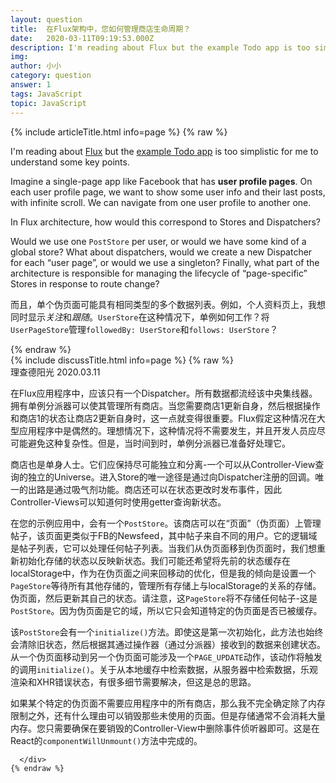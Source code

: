 ```yaml
---
layout: question
title:  在Flux架构中，您如何管理商店生命周期？
date:   2020-03-11T09:19:53.000Z
description: I'm reading about Flux but the example Todo app is too simplistic for me to u...
img: 
author: 小小
category: question
answer: 1
tags: JavaScript
topic: JavaScript
---
```

<div class="article-root">
  <div class="article">
    {% include articleTitle.html info=page %}
    {% raw %}
    <div class="article-content"><p>I'm reading about <a href="https://facebook.github.io/flux/docs/overview.html">Flux</a> but the <a href="https://github.com/facebook/flux/tree/master/examples/flux-todomvc">example Todo app</a> is too simplistic for me to understand some key points.</p>

<p>Imagine a single-page app like Facebook that has <strong>user profile pages</strong>. On each user profile page, we want to show some user info and their last posts, with infinite scroll. We can navigate from one user profile to another one.</p>

<p>In Flux architecture, how would this correspond to Stores and Dispatchers?  </p>

<p>Would we use one <code>PostStore</code> per user, or would we have some kind of a global store?  What about dispatchers, would we create  a new Dispatcher for each “user page”, or would we use a singleton? Finally, what part of the architecture is responsible for managing the lifecycle of “page-specific” Stores in response to route change?</p>

<p><font style="vertical-align: inherit;"><font style="vertical-align: inherit;">而且，单个伪页面可能具有相同类型的多个数据列表。</font><font style="vertical-align: inherit;">例如，个人资料页上，我想同时显示</font></font><em><font style="vertical-align: inherit;"><font style="vertical-align: inherit;">关注</font></font></em><font style="vertical-align: inherit;"><font style="vertical-align: inherit;">和</font></font><em><font style="vertical-align: inherit;"><font style="vertical-align: inherit;">跟随</font></font></em><font style="vertical-align: inherit;"><font style="vertical-align: inherit;">。</font></font><code>UserStore</code><font style="vertical-align: inherit;"><font style="vertical-align: inherit;">在这种情况下，</font><font style="vertical-align: inherit;">单例如何</font><font style="vertical-align: inherit;">工作？</font><font style="vertical-align: inherit;">将</font></font><code>UserPageStore</code><font style="vertical-align: inherit;"><font style="vertical-align: inherit;">管理</font></font><code>followedBy: UserStore</code><font style="vertical-align: inherit;"><font style="vertical-align: inherit;">和</font></font><code>follows: UserStore</code><font style="vertical-align: inherit;"><font style="vertical-align: inherit;">？</font></font></p></div>
    {% endraw %}
  </div>

  <div class="discuss-wrapper">
    {% include discussTitle.html info=page %}
    {% raw %}
    <div class="discuss-item">
        <div class="discuss-parent">
          <div class="discuss-meta">
            <span class="discuss-user">理查德阳光</span>
            <span class="discuss-time">2020.03.11</span>
          </div>
          <div class="discuss-comment"><p><font style="vertical-align: inherit;"><font style="vertical-align: inherit;">在Flux应用程序中，应该只有一个Dispatcher。</font><font style="vertical-align: inherit;">所有数据都流经该中央集线器。</font><font style="vertical-align: inherit;">拥有单例分派器可以使其管理所有商店。</font><font style="vertical-align: inherit;">当您需要商店1更新自身，然后根据操作和商店1的状态让商店2更新自身时，这一点就变得很重要。</font><font style="vertical-align: inherit;">Flux假定这种情况在大型应用程序中是偶然的。</font><font style="vertical-align: inherit;">理想情况下，这种情况将不需要发生，并且开发人员应尽可能避免这种复杂性。</font><font style="vertical-align: inherit;">但是，当时间到时，单例分派器已准备好处理它。</font></font></p>

<p><font style="vertical-align: inherit;"><font style="vertical-align: inherit;">商店也是单身人士。</font><font style="vertical-align: inherit;">它们应保持尽可能独立和分离-一个可以从Controller-View查询的独立的Universe。</font><font style="vertical-align: inherit;">进入Store的唯一途径是通过向Dispatcher注册的回调。</font><font style="vertical-align: inherit;">唯一的出路是通过吸气剂功能。</font><font style="vertical-align: inherit;">商店还可以在状态更改时发布事件，因此Controller-Views可以知道何时使用getter查询新状态。</font></font></p>

<p><font style="vertical-align: inherit;"><font style="vertical-align: inherit;">在您的示例应用中，会有一个</font></font><code>PostStore</code><font style="vertical-align: inherit;"><font style="vertical-align: inherit;">。</font><font style="vertical-align: inherit;">该商店可以在“页面”（伪页面）上管理帖子，该页面更类似于FB的Newsfeed，其中帖子来自不同的用户。</font><font style="vertical-align: inherit;">它的逻辑域是帖子列表，它可以处理任何帖子列表。</font><font style="vertical-align: inherit;">当我们从伪页面移到伪页面时，我们想重新初始化存储的状态以反映新状态。</font><font style="vertical-align: inherit;">我们可能还希望将先前的状态缓存在localStorage中，作为在伪页面之间来回移动的优化，但是我的倾向是设置一个</font></font><code>PageStore</code><font style="vertical-align: inherit;"><font style="vertical-align: inherit;">等待所有其他存储的，管理所有存储上与localStorage的关系的存储。伪页面，然后更新其自己的状态。</font><font style="vertical-align: inherit;">请注意，这</font></font><code>PageStore</code><font style="vertical-align: inherit;"><font style="vertical-align: inherit;">将不存储任何帖子-这是</font></font><code>PostStore</code><font style="vertical-align: inherit;"><font style="vertical-align: inherit;">。</font><font style="vertical-align: inherit;">因为伪页面是它的域，所以它只会知道特定的伪页面是否已被缓存。</font></font></p>

<p><font style="vertical-align: inherit;"><font style="vertical-align: inherit;">该</font></font><code>PostStore</code><font style="vertical-align: inherit;"><font style="vertical-align: inherit;">会有一个</font></font><code>initialize()</code><font style="vertical-align: inherit;"><font style="vertical-align: inherit;">方法。</font><font style="vertical-align: inherit;">即使这是第一次初始化，此方法也始终会清除旧状态，然后根据其通过操作器（通过分派器）接收到的数据来创建状态。</font><font style="vertical-align: inherit;">从一个伪页面移动到另一个伪页面可能涉及一个</font></font><code>PAGE_UPDATE</code><font style="vertical-align: inherit;"><font style="vertical-align: inherit;">动作，该动作将触发的调用</font></font><code>initialize()</code><font style="vertical-align: inherit;"><font style="vertical-align: inherit;">。</font><font style="vertical-align: inherit;">关于从本地缓存中检索数据，从服务器中检索数据，乐观渲染和XHR错误状态，有很多细节需要解决，但这是总的思路。</font></font></p>

<p><font style="vertical-align: inherit;"><font style="vertical-align: inherit;">如果某个特定的伪页面不需要应用程序中的所有商店，那么我不完全确定除了内存限制之外，还有什么理由可以销毁那些未使用的页面。</font><font style="vertical-align: inherit;">但是存储通常不会消耗大量内存。</font><font style="vertical-align: inherit;">您只需要确保在要销毁的Controller-View中删除事件侦听器即可。</font><font style="vertical-align: inherit;">这是在React的</font></font><code>componentWillUnmount()</code><font style="vertical-align: inherit;"><font style="vertical-align: inherit;">方法中</font><font style="vertical-align: inherit;">完成的</font><font style="vertical-align: inherit;">。</font></font></p></div>
        </div>
        
      </div>
    {% endraw %}
  </div>
<div>
